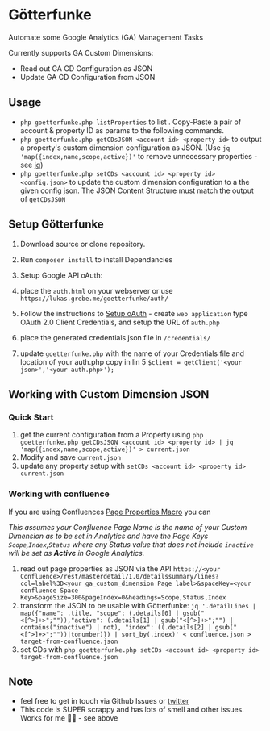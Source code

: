 Götterfunke
==============

Automate some Google Analytics (GA) Management Tasks

Currently supports GA Custom Dimensions:

- Read out GA CD Configuration as JSON
- Update GA CD Configuration from JSON

## Usage

- `php goetterfunke.php listProperties` to list <account id> <property id> <property name>. Copy-Paste a pair of account & property ID as params to the following commands.
- `php goetterfunke.php getCDsJSON <account id> <property id>` to output a property's custom dimension configuration as JSON. (Use `jq 'map({index,name,scope,active})'` to remove unnecessary properties - see [jq](https://stedolan.github.io/jq/))
- `php goetterfunke.php setCDs <account id> <property id> <config.json>` to update the custom dimension configuration to a the given config json. The JSON Content Structure must match the output of `getCDsJSON`


## Setup Götterfunke

1. Download source or clone repository.
1. Run `composer install` to install Dependancies
1. Setup Google API oAuth:

  1. place the `auth.html` on your webserver or use `https://lukas.grebe.me/goetterfunke/auth/`
  1. Follow the instructions to [Setup oAuth](https://support.google.com/cloud/answer/6158849?hl=en) - create `web application` type OAuth 2.0 Client Credentials, and setup the URL of `auth.php`
  2. place the generated credentials json file in `/credentials/`
  3. update `goetterfunke.php` with the name of your Credentials file and location of your auth.php copy in lin 5 `$client = getClient('<your json>','<your auth.php>');`

## Working with Custom Dimension JSON
### Quick Start
1. get the current configuration from a Property using `php goetterfunke.php getCDsJSON <account id> <property id> | jq 'map({index,name,scope,active})' > current.json`
2. Modify and save `current.json`
3. update any property setup with `setCDs <account id> <property id> current.json`

### Working with confluence

If you are using Confluences [Page Properties Macro](https://confluence.atlassian.com/doc/page-properties-macro-184550024.html) you can

_This assumes your Confluence Page Name is the name of your Custom Dimension as to be set in Analytics and have the Page Keys `Scope`,`Index`,`Status` where any Status value that does not include `inactive` will be set as __Active__ in Google Analytics._

1. read out page properties as JSON via the API `https://<your Confluence>/rest/masterdetail/1.0/detailssummary/lines?cql=label%3D<your ga_custom_dimension Page label>&spaceKey=<your confluence Space Key>&pageSize=300&pageIndex=0&headings=Scope,Status,Index`
2. transform the JSON to be usable with Götterfunke: `jq '.detailLines | map({"name": .title, "scope": (.details[0] | gsub("<[^>]+>";"")),"active": (.details[1] | gsub("<[^>]+>";"") | contains("inactive") | not), "index": ((.details[2] | gsub("<[^>]+>";""))|tonumber)}) | sort_by(.index)' < confluence.json > target-from-confluence.json`
3. set CDs with `php goetterfunke.php setCDs <account id> <property id> target-from-confluence.json`

## Note

- feel free to get in touch via Github Issues or [twitter](https://twitter.com/LukasGrebe)
- This code is SUPER scrappy and has lots of smell and other issues. Works for me 🤷‍♂️ - see above
